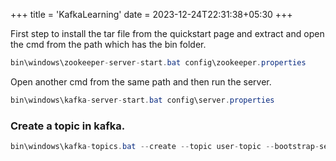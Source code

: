+++
title = 'KafkaLearning'
date = 2023-12-24T22:31:38+05:30
+++


First step to install the tar file from the quickstart page and extract and open the cmd from the path which has the bin folder.
```java
bin\windows\zookeeper-server-start.bat config\zookeeper.properties
```
Open another cmd from the same path and then run the server.
```java
bin\windows\kafka-server-start.bat config\server.properties
```
### Create a topic in kafka.
```java
bin\windows\kafka-topics.bat --create --topic user-topic --bootstrap-server localhost:9092
```